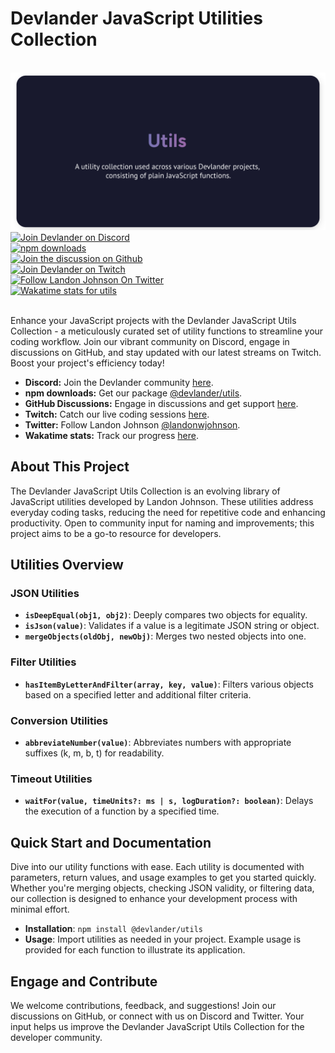 

# Devlander JavaScript Utilities Collection



<br/>
<img src="https://github.com/Devlander-Software/utils/raw/main/media/images/javascript-utils-devlander-github-header-photo.png" alt="Devlander Utils Header">


<br/>

<a href="https://bit.ly/devlander-discord-invite">
  <img src="https://img.shields.io/badge/Discord-Devlander-%235865F2" alt="Join Devlander on Discord">
</a>

<br/>

<a href="https://www.npmjs.com/package/@devlander/utils">
  <img src="https://img.shields.io/npm/dm/@devlander/utils.svg" alt="npm downloads">
</a>
<br/>

<a href="https://github.com/orgs/Devlander-Software/discussions">
  <img src="https://img.shields.io/badge/Github%20Discussions%20%26%20Support-Chat%20now!-blue" alt="Join the discussion on Github">
</a>
<br/>

<a href="https://bit.ly/devlander-twitch">
  <img src="https://img.shields.io/twitch/status/devlander" alt="Join Devlander on Twitch">
</a>
<br/>

<a href="https://bit.ly/landonwjohnson-on-twitter">
  <img src="https://img.shields.io/twitter/follow/landonwjohnson.svg?style=social&label=Follow" alt="Follow Landon Johnson On Twitter">
</a>
<br/>

<a href="https://bit.ly/landonwjohnson-on-twitter">
  <img src="https://wakatime.com/badge/user/bd50b6c5-e0ca-4937-83b3-ab2d13adbc73/project/018d49ad-1c41-4ee7-9a6b-5387db501fcb.svg" alt="Wakatime stats for utils">
</a>
<br/>


<br/>

Enhance your JavaScript projects with the Devlander JavaScript Utils Collection - a meticulously curated set of utility functions to streamline your coding workflow. Join our vibrant community on Discord, engage in discussions on GitHub, and stay updated with our latest streams on Twitch. Boost your project's efficiency today!

- **Discord:** Join the Devlander community [here](https://bit.ly/devlander-discord-invite).
- **npm downloads:** Get our package [@devlander/utils](https://www.npmjs.com/package/@devlander/utils).
- **GitHub Discussions:** Engage in discussions and get support [here](https://github.com/orgs/Devlander-Software/discussions).
- **Twitch:** Catch our live coding sessions [here](https://bit.ly/devlander-twitch).
- **Twitter:** Follow Landon Johnson [@landonwjohnson](https://bit.ly/landonwjohnson-on-twitter).
- **Wakatime stats:** Track our progress [here](https://bit.ly/landonwjohnson-on-twitter).

## About This Project

The Devlander JavaScript Utils Collection is an evolving library of JavaScript utilities developed by Landon Johnson. These utilities address everyday coding tasks, reducing the need for repetitive code and enhancing productivity. Open to community input for naming and improvements; this project aims to be a go-to resource for developers.

## Utilities Overview

### JSON Utilities

- **`isDeepEqual(obj1, obj2)`**: Deeply compares two objects for equality.
- **`isJson(value)`**: Validates if a value is a legitimate JSON string or object.
- **`mergeObjects(oldObj, newObj)`**: Merges two nested objects into one.

### Filter Utilities

- **`hasItemByLetterAndFilter(array, key, value)`**: Filters various objects based on a specified letter and additional filter criteria.

### Conversion Utilities

- **`abbreviateNumber(value)`**: Abbreviates numbers with appropriate suffixes (k, m, b, t) for readability.

### Timeout Utilities

- **`waitFor(value, timeUnits?: ms | s, logDuration?: boolean)`**: Delays the execution of a function by a specified time.

## Quick Start and Documentation

Dive into our utility functions with ease. Each utility is documented with parameters, return values, and usage examples to get you started quickly. Whether you're merging objects, checking JSON validity, or filtering data, our collection is designed to enhance your development process with minimal effort.

- **Installation**: `npm install @devlander/utils`
- **Usage**: Import utilities as needed in your project. Example usage is provided for each function to illustrate its application.

## Engage and Contribute

We welcome contributions, feedback, and suggestions! Join our discussions on GitHub, or connect with us on Discord and Twitter. Your input helps us improve the Devlander JavaScript Utils Collection for the developer community.
